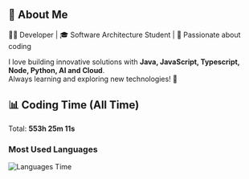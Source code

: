 ## 🚀 About Me  
👨‍💻 Developer | 🎓 Software Architecture Student | 💙 Passionate about coding  

I love building innovative solutions with **Java, JavaScript, Typescript, Node, Python, AI and Cloud**.  
Always learning and exploring new technologies! 🚀  

## 📊 Coding Time (All Time)
Total: **553h 25m 11s**

### Most Used Languages
![Languages Time](https://quickchart.io/chart?c=%7B%22type%22%3A%22doughnut%22%2C%22data%22%3A%7B%22labels%22%3A%5B%22JavaScript%20(33.8%25)%20(187h%2011m%2022s)%22%2C%22HTML%20(12.9%25)%20(71h%2039m%2034s)%22%2C%22CSS%20(11.1%25)%20(61h%2035m%2043s)%22%2C%22Python%20(8.8%25)%20(48h%2042m%2048s)%22%2C%22YAML%20(7.7%25)%20(42h%2024m%2028s)%22%2C%22Outros%20(25.6%25)%20(141h%2051m%2014s)%22%5D%2C%22datasets%22%3A%5B%7B%22data%22%3A%5B%2233.8%22%2C%2212.9%22%2C%2211.1%22%2C%228.8%22%2C%227.7%22%2C%2225.6%22%5D%2C%22backgroundColor%22%3A%5B%22%23FF6384%22%2C%22%2336A2EB%22%2C%22%23FFCE56%22%2C%22%234BC0C0%22%2C%22%239966FF%22%2C%22%23FF9F40%22%5D%2C%22label%22%3A%22Uso%20de%20Linguagens%20(%25)%22%7D%5D%7D%2C%22options%22%3A%7B%22plugins%22%3A%7B%22legend%22%3A%7B%22position%22%3A%22right%22%2C%22labels%22%3A%7B%22font%22%3A%7B%22size%22%3A14%7D%7D%7D%2C%22datalabels%22%3A%7B%22display%22%3Atrue%2C%22color%22%3A%22%23fff%22%2C%22font%22%3A%7B%22size%22%3A10%2C%22weight%22%3A%22bold%22%7D%2C%22align%22%3A%22center%22%2C%22padding%22%3A5%7D%7D%7D%7D)

